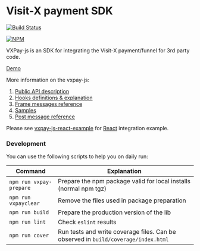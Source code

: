 # Visit-X payment SDK

[![Build Status](https://travis-ci.org/VISIT-X/vxpay-js.svg?branch=master)](https://travis-ci.org/VISIT-X/vxpay-js)

[![NPM](https://nodei.co/npm/vxpay-js.png)](https://nodei.co/npm/vxpay-js/)

VXPay-js is an SDK for integrating the Visit-X payment/funnel for 3rd party code.

[Demo](https://visit-x.github.io/vxpay-js/demo.html)

More information on the vxpay-js:
1. [Public API description](https://github.com/VISIT-X/vxpay-js/wiki/01-Public-API)
1. [Hooks definitions & explanation](https://github.com/VISIT-X/vxpay-js/wiki/02---Hooks)
1. [Frame messages reference](https://github.com/VISIT-X/vxpay-js/wiki/04-Messages-reference)
1. [Samples](https://github.com/VISIT-X/vxpay-js/wiki/05-Samples)
1. [Post message reference](https://github.com/VISIT-X/vxpay-js/wiki/04-Messages-reference)

Please see [vxpay-js-react-example](https://github.com/VISIT-X/vxpay-js-react-example) for [React](https://github.com/facebook/react) integration example.

### Development

You can use the following scripts to help you on daily run:

| Command | Explanation |
| ------- | ----------- |
| `npm run vxpay-prepare` | Prepare the npm package valid for local installs (normal npm tgz) | 
| `npm run vxpayclear` | Remove the files used in package preparation |
| `npm run build` | Prepare the production version of the lib |
| `npm run lint` | Check `eslint` results |
| `npm run cover` | Run tests and write coverage files. Can be observed in `build/coverage/index.html` |
 